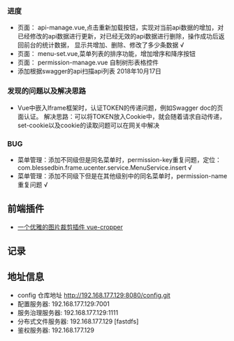 ### 进度
- 页面： api-manage.vue,点击重新加载按钮，实现对当前api数据的增加，对已经修改的api数据进行更新，对已经无效的api数据进行删除，操作成功后返回前台的统计数据，
显示共增加、删除、修改了多少条数据 √
- 页面： menu-set.vue,菜单列表的排序功能，增加增序和降序按钮
- 页面： permission-manage.vue 自制树形表格控件
- 添加根据swagger的api扫描api列表 2018年10月17日 

### 发现的问题以及解决思路
- Vue中嵌入Iframe框架时，认证TOKEN的传递问题，例如Swagger doc的页面认证。
解决思路：可以将TOKEN放入Cookie中，就会随着请求自动传递，
set-cookie以及cookie的读取问题可以在网关中解决

### BUG
- 菜单管理：添加不同级但是同名菜单时，permission-key重复问题，定位：com.blessedbin.frame.ucenter.service.MenuService.insert √
- 菜单管理：添加不同级下但是在其他级别中的同名菜单时，permission-name重复问题 √

## 前端插件
- [一个优雅的图片裁剪插件 vue-cropper](https://github.com/xyxiao001/vue-cropper)


## 记录


## 地址信息
- config 仓库地址 http://192.168.177.129:8080/config.git
- 配置服务器: 192.168.177.129:7001
- 服务治理服务器: 192.168.177.129:1111
- 分布式文件服务器: 192.168.177.129 [fastdfs]
- 鉴权服务器: 192.168.177.129